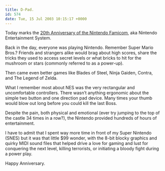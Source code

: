 ```yaml
---
title: D-Pad.
id: 574
date: Tue, 15 Jul 2003 10:15:17 +0000
---
```


Today marks the [20th Anniversary of the Nintendo Famicom](http://www.gamespy.com/articles/july03/famicom/), aka Nintendo Entertainment System.  

Back in the day, everyone was playing Nintendo. Remember Super Mario Bros.? Friends and strangers alike would brag about high scores, share the tricks they used to access secret levels or what bricks to hit for the mushroom or stars (commonly referred to as a power-up).  

Then came even better games like Blades of Steel, Ninja Gaiden, Contra, and The Legend of Zelda.  

What I remember most about <span class="caps">NES</span> was the very rectangular and uncomfortable controllers. There wasn’t anything ergonomic about the simple two button and one direction pad device. Many times your thumb would blow out long before you could kill the last Boss.  

Despite the pain, both physical and emotional (ever try jumping to the top of the castle 34 times in a row?), the Nintendo provided hundreds of hours of entertainment.  

I have to admit that I spent way more time in front of my Super Nintendo (<span class="caps">SNES</span>) but it was that little $99 wonder, with the 8-bit blocky graphics and quirky <span class="caps">MIDI</span> sound files that helped drive a love for gaming and lust for conquering the next level, killing terrorists, or initiating a bloody fight during a power play.  

Happy Anniversary.





